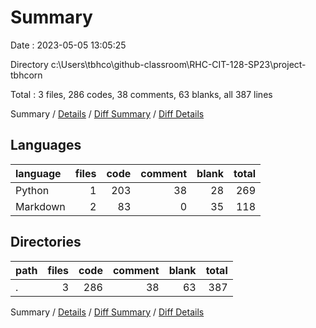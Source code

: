 # Summary

Date : 2023-05-05 13:05:25

Directory c:\\Users\\tbhco\\github-classroom\\RHC-CIT-128-SP23\\project-tbhcorn

Total : 3 files,  286 codes, 38 comments, 63 blanks, all 387 lines

Summary / [Details](details.md) / [Diff Summary](diff.md) / [Diff Details](diff-details.md)

## Languages
| language | files | code | comment | blank | total |
| :--- | ---: | ---: | ---: | ---: | ---: |
| Python | 1 | 203 | 38 | 28 | 269 |
| Markdown | 2 | 83 | 0 | 35 | 118 |

## Directories
| path | files | code | comment | blank | total |
| :--- | ---: | ---: | ---: | ---: | ---: |
| . | 3 | 286 | 38 | 63 | 387 |

Summary / [Details](details.md) / [Diff Summary](diff.md) / [Diff Details](diff-details.md)